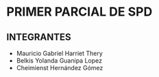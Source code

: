 # PRIMER PARCIAL DE SPD

## INTEGRANTES
- Mauricio Gabriel Harriet Thery
- Belkis Yolanda Guanipa Lopez
- Cheimienst Hernández Gómez

